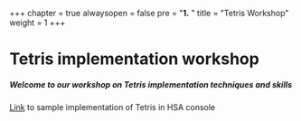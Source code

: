 +++
chapter = true
alwaysopen = false
pre = "<b>1.</b> "
title = "Tetris Workshop"
weight = 1
+++

# Tetris implementation workshop
##### Welcome to our workshop on Tetris implementation techniques and skills

[Link](https://github.com/Averesoft/TetrisDemo) to sample implementation of Tetris in HSA console 


